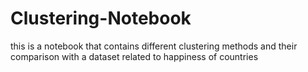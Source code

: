 # Clustering-Notebook
this is a notebook that contains different clustering methods and their comparison with a dataset related to happiness of countries
